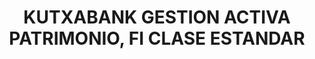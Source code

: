 ---
layout: fund
title: KUTXABANK GESTION ACTIVA PATRIMONIO, FI CLASE ESTANDAR
isin: ES0114836036
---